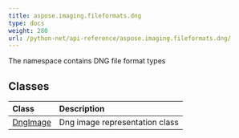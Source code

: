 ```yaml
---
title: aspose.imaging.fileformats.dng
type: docs
weight: 280
url: /python-net/api-reference/aspose.imaging.fileformats.dng/
---
```



The namespace contains DNG file format types

## **Classes**
|**Class**|**Description**|
| :- | :- |
|[DngImage](/imaging/python-net/api-reference/aspose.imaging.fileformats.dng/dngimage/)|Dng image representation class|
